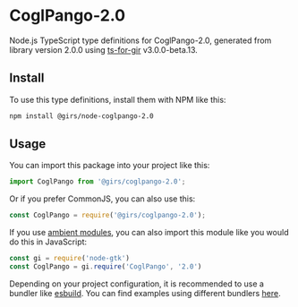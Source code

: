
# CoglPango-2.0

Node.js TypeScript type definitions for CoglPango-2.0, generated from library version 2.0.0 using [ts-for-gir](https://github.com/gjsify/ts-for-gjs) v3.0.0-beta.13.

## Install

To use this type definitions, install them with NPM like this:
```bash
npm install @girs/node-coglpango-2.0
```

## Usage

You can import this package into your project like this:
```ts
import CoglPango from '@girs/coglpango-2.0';
```

Or if you prefer CommonJS, you can also use this:
```ts
const CoglPango = require('@girs/coglpango-2.0');
```

If you use [ambient modules](https://github.com/gjsify/ts-for-gir/tree/main/packages/cli#ambient-modules), you can also import this module like you would do this in JavaScript:

```ts
const gi = require('node-gtk')
const CoglPango = gi.require('CoglPango', '2.0')
```

Depending on your project configuration, it is recommended to use a bundler like [esbuild](https://esbuild.github.io/). You can find examples using different bundlers [here](https://github.com/gjsify/ts-for-gir/tree/main/examples).